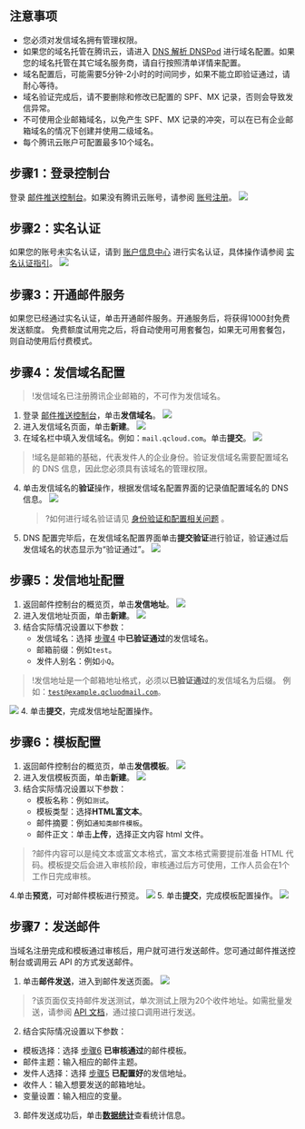 ## 注意事项
- 您必须对发信域名拥有管理权限。
- 如果您的域名托管在腾讯云，请进入 [DNS 解析 DNSPod](https://console.cloud.tencent.com/cns) 进行域名配置。如果您的域名托管在其它域名服务商，请自行按照清单详情来配置。
- 域名配置后，可能需要5分钟-2小时的时间同步，如果不能立即验证通过，请耐心等待。
- 域名验证完成后，请不要删除和修改已配置的 SPF、MX 记录，否则会导致发信异常。
- 不可使用企业邮箱域名，以免产生 SPF、MX 记录的冲突，可以在已有企业邮箱域名的情况下创建并使用二级域名。
- 每个腾讯云账户可配置最多10个域名。

## 步骤1：登录控制台[](id:Step1)
登录 [邮件推送控制台](https://console.cloud.tencent.com/ses)。如果没有腾讯云账号，请参阅 [账号注册](https://cloud.tencent.com/document/product/378/17985)。
![](https://main.qcloudimg.com/raw/aa55df78517c47ef81d87a68a73abbc6.png)

## 步骤2：实名认证[](id:Step2)
如果您的账号未实名认证，请到 [账户信息中心](https://console.cloud.tencent.com/developer) 进行实名认证，具体操作请参阅 [实名认证指引](https://cloud.tencent.com/document/product/378/3629)。
![](https://main.qcloudimg.com/raw/adc848aaa1fbdd931a07b981f5ad11eb.png)

## 步骤3：开通邮件服务[](id:Step3)
如果您已经通过实名认证，单击开通邮件服务。开通服务后，将获得1000封免费发送额度。
免费额度试用完之后，将自动使用可用套餐包，如果无可用套餐包，则自动使用后付费模式。

## 步骤4：发信域名配置[](id:Step4)
>!发信域名已注册腾讯企业邮箱的，不可作为发信域名。

1. 登录 [邮件推送控制台](https://console.cloud.tencent.com/ses)，单击**发信域名**。
![](https://main.qcloudimg.com/raw/c9bf931caa425d4290484b774a9ce7cd.png)
2. 进入发信域名页面，单击**新建**。
   ![](https://main.qcloudimg.com/raw/9813480f2a8a8fb371767ebc1813a1a8.png)
3. 在域名栏中填入发信域名。例如：`mail.qcloud.com`。单击**提交**。
![](https://main.qcloudimg.com/raw/87cd06c55bb1127c553d74b6fd1abfe3.png)
>!域名是邮箱的基础，代表发件人的企业身份。验证发信域名需要配置域名的 DNS 信息，因此您必须具有该域名的管理权限。

4. 单击发信域名的**验证**操作，根据发信域名配置界面的记录值配置域名的 DNS 信息。
   ![](https://main.qcloudimg.com/raw/4a779f6308b912880df0ea1628b90e42.png)
	 >?如何进行域名验证请见 [身份验证和配置相关问题](https://cloud.tencent.com/document/product/1288/60652) 。
5. DNS 配置完毕后，在发信域名配置界面单击**提交验证**进行验证，验证通过后发信域名的状态显示为“验证通过”。
   ![](https://qcloudimg.tencent-cloud.cn/raw/d22d3cee8011a90b47cb0ccc60ed8623.png)

## 步骤5：发信地址配置[](id:Step5)

1. 返回邮件控制台的概览页，单击**发信地址**。
   ![](https://main.qcloudimg.com/raw/c82d7074d07a8340ac7a700d7ac2bda8.png)
2. 进入发信地址页面，单击**新建**。
   ![](https://main.qcloudimg.com/raw/1c121116578694d48e257731ec334e25.png)
3. 结合实际情况设置以下参数：
	- 发信域名：选择 [步骤4](#Step4) 中**已验证通过**的发信域名。
	- 邮箱前缀：例如`test`。
	- 发件人别名：例如`小Q`。
>!发信地址是一个邮箱地址格式，必须以**已验证通过**的发信域名为后缀。
>例如：<code>test@example.qcluodmail.com</code>。

![](https://main.qcloudimg.com/raw/01fc9d9e5a84013b8933040a2bae0d59.png)
4. 单击**提交**，完成发信地址配置操作。

## 步骤6：模板配置[](id:Step6)
1. 返回邮件控制台的概览页，单击**发信模板**。
   ![](https://main.qcloudimg.com/raw/8c801ed9d12a3a82a5c49f09708a5276.png)
2. 进入发信模板页面，单击**新建**。
   ![](https://main.qcloudimg.com/raw/7c1ec35005e3236cf814144fa49128f5.png)
3. 结合实际情况设置以下参数：
	- 模板名称：例如`测试`。
	- 模板类型：选择**HTML富文本**。
	- 邮件摘要：例如`通知类邮件模板`。
	- 邮件正文：单击**上传**，选择正文内容 html 文件。
>?邮件内容可以是纯文本或富文本格式，富文本格式需要提前准备 HTML 代码。模板提交后会进入审核阶段，审核通过后方可使用，工作人员会在1个工作日完成审核。

4.单击**预览**，可对邮件模板进行预览。
![](https://main.qcloudimg.com/raw/647a8fac44ed04639ae974acfa4f9090.png)
5. 单击**提交**，完成模板配置操作。
![](https://main.qcloudimg.com/raw/eb66ebe692313ac9173abd338dd7f286.png)

## 步骤7：发送邮件[](id:Step7)
当域名注册完成和模板通过审核后，用户就可进行发送邮件。您可通过邮件推送控制台或调用云 API 的方式发送邮件。
1. 单击**邮件发送**，进入到邮件发送页面。
![](https://main.qcloudimg.com/raw/e4059f362414a81bd5d9fe74229351eb.png)
>?该页面仅支持邮件发送测试，单次测试上限为20个收件地址。如需批量发送，请参阅 [API 文档](https://cloud.tencent.com/document/product/1288/51034)，通过接口调用进行发送。
2. 结合实际情况设置以下参数：
 - 模板选择：选择 [步骤6](#Step6) **已审核通过**的邮件模板。
 - 邮件主题：输入相应的邮件主题。
 - 发件人选择：选择 [步骤5](#Step5) **已配置好**的发信地址。
 - 收件人：输入想要发送的邮箱地址。
 - 变量设置：输入相应的变量。
3. 邮件发送成功后，单击[**数据统计**](https://console.cloud.tencent.com/ses/stats)查看统计信息。

